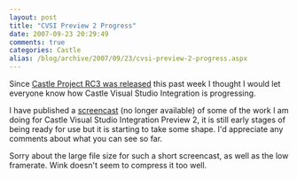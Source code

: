 ```yaml
---
layout: post
title: "CVSI Preview 2 Progress"
date: 2007-09-23 20:29:49
comments: true
categories: Castle
alias: /blog/archive/2007/09/23/cvsi-preview-2-progress.aspx
---
```


Since [Castle Project RC3 was released][1] this past week I thought I would let everyone know how Castle Visual Studio Integration
is progressing.

I have published a <u>screencast</u> (no longer available) of some of the work I am doing for Castle Visual Studio Integration Preview 2,
it is still early stages of being ready for use but it is starting to take some shape. I'd appreciate any comments about what you can see
so far.

Sorry about the large file size for such a short screencast, as well as the low framerate. Wink doesn't seem to compress it too well.

[1]: http://hammett.castleproject.org/?p=206
